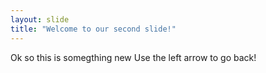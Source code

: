 ```yaml
---
layout: slide
title: "Welcome to our second slide!"
---
```

Ok so this is somegthing new
Use the left arrow to go back!
